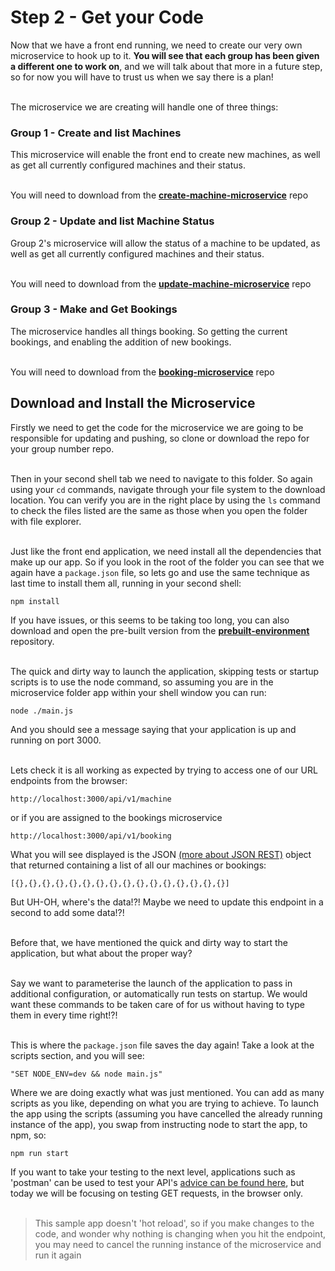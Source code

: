 # Step 2 - Get your Code

Now that we have a front end running, we need to create our very own microservice to hook up to it. <b>You will see that each group has been given a different one to work on</b>, and we will talk about that more in a future step, so for now you will have to trust us when we say there is a plan!<br/><br/>

The microservice we are creating will handle one of three things:

### Group 1 - Create and list Machines
This microservice will enable the front end to create new machines, as well as get all currently configured machines and their status.<br/><br/>

You will need to download from the [<b>create-machine-microservice</b>](https://github.com/softcon17/create-machine-microservice) repo

### Group 2 - Update and list Machine Status
Group 2's microservice will allow the status of a machine to be updated, as well as get all currently configured machines and their status.<br/><br/>

You will need to download from the [<b>update-machine-microservice</b>](https://github.com/softcon17/update-machine-microservice) repo

### Group 3 - Make and Get Bookings
The microservice handles all things booking. So getting the current bookings, and enabling the addition of new bookings.<br/><br/>

You will need to download from the [<b>booking-microservice</b>](https://github.com/softcon17/booking-microservice) repo

## Download and Install the Microservice

Firstly we need to get the code for the microservice we are going to be responsible for updating and pushing, so clone or download the repo for your group number repo.<br/><br/>

Then in your second shell tab we need to navigate to this folder. So again using your `cd` commands, navigate through your file system to the download location. You can verify you are in the right place by using the `ls` command to check the files listed are the same as those when you open the folder with file explorer.<br/><br/>

Just like the front end application, we need install all the dependencies that make up our app. So if you look in the root of the folder you can see that we again have a `package.json` file, so lets go and use the same technique as last time to install them all, running in your second shell:

```
npm install
```

If you have issues, or this seems to be taking too long, you can also download and open the pre-built version from the [<b>prebuilt-environment</b>](https://github.com/softcon17/prebuilt-environment) repository.<br/><br/>

The quick and dirty way to launch the application, skipping tests or startup scripts is to use the node command, so assuming you are in the microservice folder app within your shell window you can run:
```
node ./main.js
```
And you should see a message saying that your application is up and running on port 3000.<br/><br/>

Lets check it is all working as expected by trying to access one of our URL endpoints from the browser:

```
http://localhost:3000/api/v1/machine
```
or if you are assigned to the bookings microservice
```
http://localhost:3000/api/v1/booking
```
What you will see displayed is the JSON [(more about JSON REST)](https://www.infoworld.com/article/3204125/apis/the-rules-for-rest-how-to-be-restful-in-httpjson-apis.html) object that returned containing a list of all our machines or bookings:

```
[{},{},{},{},{},{},{},{},{},{},{},{},{},{},{},{}]
```

But UH-OH, where's the data!?! Maybe we need to update this endpoint in a second to add some data!?!<br/><br/>

Before that, we have mentioned the quick and dirty way to start the application, but what about the proper way?<br/><br/>

Say we want to parameterise the launch of the application to pass in additional configuration, or automatically run tests on startup. We would want these commands to be taken care of for us without having to type them in every time right!?!<br/><br/>

This is where the `package.json` file saves the day again! Take a look at the scripts section, and you will see:
```
"SET NODE_ENV=dev && node main.js"
```
Where we are doing exactly what was just mentioned. You can add as many scripts as you like, depending on what you are trying to achieve. To launch the app using the scripts (assuming you have cancelled the already running instance of the app), you swap from instructing node to start the app, to npm, so:
```
npm run start
```
If you want to take your testing to the next level, applications such as 'postman' can be used to test your API's [advice can be found here](http://blog.getpostman.com/2017/07/28/api-testing-tips-from-a-postman-professional/), but today we will be focusing on testing GET requests, in the browser only.<br/><br/>

> This sample app doesn't 'hot reload', so if you make changes to the code, and wonder why nothing is changing when you hit the endpoint, you may need to cancel the running instance of the microservice and run it again
